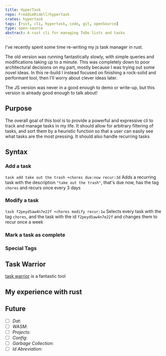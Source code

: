 ```yaml
---
title: HyperTask
repo: FreddieRidell/hypertask
crates: hypertask
tags: [rust, cli, hypertask, code, git, openSource]
type: open-source
abstract: A rust cli for managing ToDo lists and tasks
---
```


I've recently spent some time re-writing my js task manager in rust.

The old version was running fantastically slowly, with simple queries and modifications taking up to a minute. This was completely down to poor architectural decisions on my part, mostly because I was trying out some novel ideas. In this re-build I instead focused on finishing a rock-solid and performant tool, then I'll worry about clever ideas later.

The JS version was never in a good enough to demo or write-up, but this version is already good enough to talk about!

## Purpose

The overall goal of this tool is to provide a powerful and expressive cli to track and manage tasks in my life. It should allow for arbitrary filtering of tasks, and sort them by a heuristic function so that a user can easily see what tasks are the most pressing. It should also handle recurring tasks

## Syntax

### Add a task

`task add take out the trash +chores due:now recur:3d`
Adds a recurring task with the description `"take out the trash"`, that's due now, has the tag `chores` and recurs once every 3 days

### Modify a task

`task f2peyd5aw4n7e22f +chores modify recur:1w`
Selects every task with the tag `chores`, and the task with the id `f2peyd5aw4n7e22f` and changes them to recur once a week

### Mark a task as complete

### Special Tags

## Task Warrior

[task warrior][taskwarrior] is a fantastic tool

## My experience with rust

## Future

-   [ ] _Dat_:
-   [ ] _WASM_:
-   [ ] _Projects_:
-   [ ] _Config_:
-   [ ] _Garbage Collection_:
-   [ ] _Id Abreviation_:

[taskwarrior]: https://taskwarrior.org/
